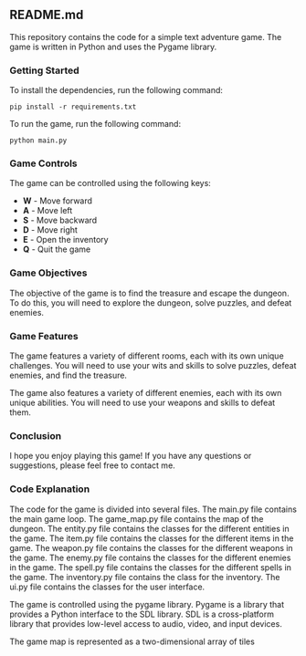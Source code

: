 ## README.md

This repository contains the code for a simple text adventure game. The game is written in Python and uses the Pygame library.

### Getting Started

To install the dependencies, run the following command:

```
pip install -r requirements.txt
```

To run the game, run the following command:

```
python main.py
```

### Game Controls

The game can be controlled using the following keys:

* **W** - Move forward
* **A** - Move left
* **S** - Move backward
* **D** - Move right
* **E** - Open the inventory
* **Q** - Quit the game

### Game Objectives

The objective of the game is to find the treasure and escape the dungeon. To do this, you will need to explore the dungeon, solve puzzles, and defeat enemies.

### Game Features

The game features a variety of different rooms, each with its own unique challenges. You will need to use your wits and skills to solve puzzles, defeat enemies, and find the treasure.

The game also features a variety of different enemies, each with its own unique abilities. You will need to use your weapons and skills to defeat them.

### Conclusion

I hope you enjoy playing this game! If you have any questions or suggestions, please feel free to contact me.

### Code Explanation

The code for the game is divided into several files. The main.py file contains the main game loop. The game_map.py file contains the map of the dungeon. The entity.py file contains the classes for the different entities in the game. The item.py file contains the classes for the different items in the game. The weapon.py file contains the classes for the different weapons in the game. The enemy.py file contains the classes for the different enemies in the game. The spell.py file contains the classes for the different spells in the game. The inventory.py file contains the class for the inventory. The ui.py file contains the classes for the user interface.

The game is controlled using the pygame library. Pygame is a library that provides a Python interface to the SDL library. SDL is a cross-platform library that provides low-level access to audio, video, and input devices.

The game map is represented as a two-dimensional array of tiles